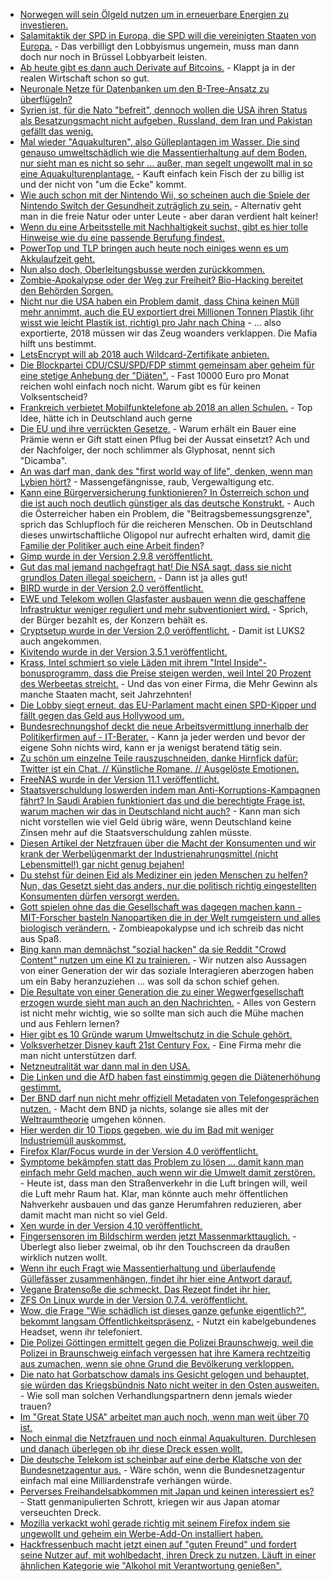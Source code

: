 * [Norwegen will sein Ölgeld nutzen um in erneuerbare Energien zu investieren.](https://www.heise.de/newsticker/meldung/Norwegen-will-gruener-werden-3910099.html)
* [Salamitaktik der SPD in Europa, die SPD will die vereinigten Staaten von Europa.](http://www.neopresse.com/europa/die-vereinigten-staaten-von-europa-und-das-ende-des-grundgesetzes/) - Das verbilligt den Lobbyismus ungemein, muss man dann doch nur noch in Brüssel Lobbyarbeit leisten.
* [Ab heute gibt es dann auch Derivate auf Bitcoins.](https://blog.fefe.de/?ts=a4d0823e) - Klappt ja in der realen Wirtschaft schon so gut.
* [Neuronale Netze für Datenbanken um den B-Tree-Ansatz zu überflügeln?](https://blog.fefe.de/?ts=a4d0787a)
* [Syrien ist, für die Nato "befreit", dennoch wollen die USA ihren Status als Besatzungsmacht nicht aufgeben, Russland, dem Iran und Pakistan gefällt das wenig.](http://www.neopresse.com/politik/usa-bekommen-drei-warnschuesse-vor-den-bug/)
* [Mal wieder "Aquakulturen", also Gülleplantagen im Wasser. Die sind genauso umweltschädlich wie die Massentierhaltung auf dem Boden, nur sieht man es nicht so sehr ... außer, man segelt ungewollt mal in so eine Aquakulturenplantage.](https://netzfrauen.org/2017/12/11/schwarzes-gold/) - Kauft einfach kein Fisch der zu billig ist und der nicht von "um die Ecke" kommt.
* [Wie auch schon mit der Nintendo Wii, so scheinen auch die Spiele der Nintendo Switch der Gesundheit zuträglich zu sein.](https://www.heise.de/newsticker/meldung/Studie-Videospiele-koennten-zum-Schutz-vor-Demenz-beitragen-3915533.html) - Alternativ geht man in die freie Natur oder unter Leute - aber daran verdient halt keiner!
* [Wenn du eine Arbeitsstelle mit Nachhaltigkeit suchst, gibt es hier tolle Hinweise wie du eine passende Berufung findest.](https://www.smarticular.net/jobs-mit-sinn-sinnvolle-arbeit-nachhaltige-taetigkeit-finden/)
* [PowerTop und TLP bringen auch heute noch einiges wenn es um Akkulaufzeit geht.](https://www.phoronix.com/scan.php?page=article&item=ubuntu2017-tlp-powertop&num=1)
* [Nun also doch, Oberleitungsbusse werden zurückkommen.](https://www.golem.de/news/berlin-verkehrsbetriebe-wollen-elektrobusse-waehrend-der-fahrt-laden-1712-131608.html)
* [Zombie-Apokalypse oder der Weg zur Freiheit? Bio-Hacking bereitet den Behörden Sorgen.](https://www.heise.de/newsticker/meldung/Trotz-FDA-Warnung-Biohacker-wollen-mit-Gen-Editierung-im-eigenen-Koerper-weitermachen-3911582.html)
* [Nicht nur die USA haben ein Problem damit, dass China keinen Müll mehr annimmt, auch die EU exportiert drei Millionen Tonnen Plastik (ihr wisst wie leicht Plastik ist, richtig) pro Jahr nach China](https://netzfrauen.org/2017/12/12/54155/) - ... also exportierte, 2018 müssen wir das Zeug woanders verklappen. Die Mafia hilft uns bestimmt.
* [LetsEncrypt will ab 2018 auch Wildcard-Zertifikate anbieten.](https://www.golem.de/news/https-let-s-encrypt-bringt-wildcard-zertifikate-1712-131621.html)
* [Die Blockpartei CDU/CSU/SPD/FDP stimmt gemeinsam aber geheim für eine stetige Anhebung der "Diäten".](https://www.heise.de/tp/features/CDU-CSU-SPD-und-FDP-einigen-sich-auf-Diaetenerhoehung-3916382.html) - Fast 10000 Euro pro Monat reichen wohl einfach noch nicht. Warum gibt es für keinen Volksentscheid?
* [Frankreich verbietet Mobilfunktelefone ab 2018 an allen Schulen.](https://blog.fefe.de/?ts=a4d1274c) - Top Idee, hätte ich in Deutschland auch gerne
* [Die EU und ihre verrückten Gesetze.](https://netzfrauen.org/2017/12/12/monsanto-skandal/) - Warum erhält ein Bauer eine Prämie wenn er Gift statt einen Pflug bei der Aussat einsetzt? Ach und der Nachfolger, der noch schlimmer als Glyphosat, nennt sich "Dicamba".
* [An was darf man, dank des "first world way of life", denken, wenn man Lybien hört?](https://netzfrauen.org/2017/12/13/libya/) - Massengefängnisse, raub, Vergewaltigung etc.
* [Kann eine Bürgerversicherung funktionieren? In Österreich schon und die ist auch noch deutlich günstiger als das deutsche Konstrukt.](https://www.heise.de/tp/features/Buergerversicherung-Warum-nicht-einfach-das-oesterreichische-Modell-uebernehmen-3916798.html) - Auch die Österreicher haben ein Problem, die "Beitragsbemessungsgrenze", sprich das Schlupfloch für die reicheren Menschen. Ob in Deutschland dieses unwirtschaftliche Oligopol nur aufrecht erhalten wird, damit [die Familie der Politiker auch eine Arbeit finden](https://www.heise.de/forum/Telepolis/Kommentare/Buergerversicherung-Warum-nicht-einfach-das-oesterreichische-Modell-uebernehmen/Das-soziale-Netz-der-Politiker/posting-31520450/show/)?
* [Gimp wurde in der Version 2.9.8 veröffentlicht.](https://www.phoronix.com/scan.php?page=news_item&px=GIMP-2.9.8-Released)
* [Gut das mal jemand nachgefragt hat! Die NSA sagt, dass sie nicht grundlos Daten illegal speichern.](https://www.heise.de/newsticker/meldung/US-Regierungsvertreter-Bei-der-NSA-gibt-es-keinen-Datenstaubsauger-3916897.html) - Dann ist ja alles gut!
* [BIRD wurde in der Version 2.0 veröffentlicht.](https://www.pro-linux.de/news/1/25432/routing-daemon-bird-in-version-20-freigegeben.html)
* [EWE und Telekom wollen Glasfaster ausbauen wenn die geschaffene Infrastruktur weniger reguliert und mehr subventioniert wird.](https://www.golem.de/news/ftth-b-ewe-und-telekom-investieren-2-milliarden-euro-in-ftth-b-1712-131646.html) - Sprich, der Bürger bezahlt es, der Konzern behält es.
* [Cryptsetup wurde in der Version 2.0 veröffentlicht.](https://www.phoronix.com/scan.php?page=news_item&px=Cryptsetup-2.0-Released) - Damit ist LUKS2 auch angekommen.
* [Kivitendo wurde in der Version 3.5.1 veröffentlicht.](https://www.pro-linux.de/news/1/25433/kivitendo-351-freigegeben.html)
* [Krass, Intel schmiert so viele Läden mit ihrem "Intel Inside"-bonusprogramm, dass die Preise steigen werden, weil Intel 20 Prozent des Werbeetas streicht.](https://www.planet3dnow.de/cms/35525-weniger-mittel-fuer-intel-inside-kampagne/) - Und das von einer Firma, die Mehr Gewinn als manche Staaten macht, seit Jahrzehnten!
* [Die Lobby siegt erneut, das EU-Parlament macht einen SPD-Kipper und fällt gegen das Geld aus Hollywood um.](https://www.golem.de/news/druck-der-filmwirtschaft-eu-parlament-verteidigt-geoblocking-bei-fernsehsendern-1712-131655.html)
* [Bundesrechnungshof deckt die neue Arbeitsvermittlung innerhalb der Politikerfirmen auf - IT-Berater.](https://www.heise.de/newsticker/meldung/Innenministerium-Bundesrechnungshof-ruegt-unkontrollierten-Einsatz-von-IT-Beratern-3917639.html) - Kann ja jeder werden und bevor der eigene Sohn nichts wird, kann er ja wenigst beratend tätig sein.
* [Zu schön um einzelne Teile rauszuschneiden, danke Hirnfick dafür: Twitter ist ein Chat. // Künstliche Romane. // Ausgelöste Emotionen.](https://tuxproject.de/blog/2017/12/twitter-ist-ein-chat-kuenstliche-romane-ausgeloeste-emotionen/)
* [FreeNAS wurde in der Version 11.1 veröffentlicht.](https://www.phoronix.com/scan.php?page=news_item&px=FreeNAS-11.1-Released)
* [Staatsverschuldung loswerden indem man Anti-Korruptions-Kampagnen fährt? In Saudi Arabien funktioniert das und die berechtigte Frage ist, warum machen wir das in Deutschland nicht auch?](https://blog.fefe.de/?ts=a4cf78bb) - Kann man sich nicht vorstellen wie viel Geld übrig wäre, wenn Deutschland keine Zinsen mehr auf die Staatsverschuldung zahlen müsste.
* [Diesen Artikel der Netzfrauen über die Macht der Konsumenten und wir krank der Werbelügenmarkt der Industrienahrungsmittel (nicht Lebensmittel!) gar nicht genug bejahen!](https://netzfrauen.org/2017/12/14/konsument/)
* [Du stehst für deinen Eid als Mediziner ein jeden Menschen zu helfen? Nun, das Gesetzt sieht das anders, nur die politisch richtig eingestellten Konsumenten dürfen versorgt werden.](https://blog.fefe.de/?ts=a4ccf2ac)
* [Gott spielen ohne das die Gesellschaft was dagegen machen kann - MIT-Forscher basteln Nanopartiken die in der Welt rumgeistern und alles biologisch verändern.](https://www.golem.de/news/pflanzennanobionik-mit-forscher-lassen-pflanzen-leuchten-1712-131663.html) - Zombieapokalypse und ich schreib das nicht aus Spaß.
* [Bing kann man demnächst "sozial hacken" da sie Reddit "Crowd Content" nutzen um eine KI zu trainieren.](https://www.heise.de/newsticker/meldung/Bing-soll-schlauer-suchen-dank-KI-und-Reddit-3918151.html) - Wir nutzen also Aussagen von einer Generation der wir das soziale Interagieren aberzogen haben um ein Baby heranzuziehen ... was soll da schon schief gehen.
* [Die Resultate von einer Generation die zu einer Wegwerfgesellschaft erzogen wurde sieht man auch an den Nachrichten.](https://blog.fefe.de/?ts=a4cc87b7) - Alles von Gestern ist nicht mehr wichtig, wie so sollte man sich auch die Mühe machen und aus Fehlern lernen?
* [Hier gibt es 10 Gründe warum Umweltschutz in die Schule gehört.](https://www.careelite.de/umweltschutz-in-der-schule/)
* [Volksverhetzer Disney kauft 21st Century Fox.](https://www.heise.de/newsticker/meldung/Disney-kauft-den-Grossteil-von-21st-Century-Fox-3918099.html) - Eine Firma mehr die man nicht unterstützen darf.
* [Netzneutralität war dann mal in den USA.](https://www.theguardian.com/technology/2017/dec/14/net-neutrality-fcc-rules-open-internet)
* [Die Linken und die AfD haben fast einstimmig gegen die Diätenerhöhung gestimmt.](https://www.bundestag.de/parlament/plenum/abstimmung/abstimmung?id=495)
* [Der BND darf nun nicht mehr offiziell Metadaten von Telefongesprächen nutzen.](https://www.heise.de/newsticker/meldung/Bundesverwaltungsgericht-Bundesnachrichtendienst-darf-keine-Telefonie-Metadaten-nutzen-3918610.html) - Macht dem BND ja nichts, solange sie alles mit der [Weltraumtheorie](https://de.wikipedia.org/wiki/Weltraumtheorie) umgehen können.
* [Hier werden dir 10 Tipps gegeben, wie du im Bad mit weniger Industriemüll auskommst.](https://www.smarticular.net/zero-waste-badezimmer-muell-verpackung-ideen-produkte/)
* [Firefox Klar/Focus wurde in der Version 4.0 veröffentlicht.](https://www.pro-linux.de/news/1/25440/firefox-klar-40-mit-zwei-neuen-funktionen.html)
* [Symptome bekämpfen statt das Problem zu lösen ... damit kann man einfach mehr Geld machen, auch wenn wir die Umwelt damit zerstören.](https://www.heise.de/newsticker/meldung/Autos-gehen-in-die-Luft-gegen-den-Verkehrskollaps-3918859.html) - Heute ist, dass man den Straßenverkehr in die Luft bringen will, weil die Luft mehr Raum hat. Klar, man könnte auch mehr öffentlichen Nahverkehr ausbauen und das ganze Herumfahren reduzieren, aber damit macht man nicht so viel Geld.
* [Xen wurde in der Version 4.10 veröffentlicht.](https://www.pro-linux.de/news/1/25442/xen-410-ver%C3%B6ffentlicht.html)
* [Fingersensoren im Bildschirm werden jetzt Massenmarkttauglich.](https://www.heise.de/newsticker/meldung/Synaptics-startet-Produktion-von-In-Display-Fingerabdrucksensor-3918926.html) - Überlegt also lieber zweimal, ob ihr den Touchscreen da draußen wirklich nutzen wollt.
* [Wenn ihr euch Fragt wie Massentierhaltung und überlaufende Güllefässer zusammenhängen, findet ihr hier eine Antwort darauf.](http://www.sonnenseite.com/de/umwelt/guelle-notstand-im-norden.html)
* [Vegane Bratensoße die schmeckt. Das Rezept findet ihr hier.](https://www.smarticular.net/bratensosse-ohne-fleisch-frisches-gemuese-schnell-selber-machen/)
* [ZFS On Linux wurde in der Version 0.7.4. veröffentlicht.](https://www.phoronix.com/scan.php?page=news_item&px=ZFS-On-Linux-0.7.4)
* [Wow, die Frage "Wie schädlich ist dieses ganze gefunke eigentlich?", bekommt langsam Öffentlichkeitspräsenz.](https://www.heise.de/tp/features/Schicke-lieber-eine-SMS-als-mit-dem-Handy-zu-telefonieren-3919839.html) - Nutzt ein kabelgebundenes Headset, wenn ihr telefoniert.
* [Die Polizei Göttingen ermittelt gegen die Polizei Braunschweig, weil die Polizei in Braunschweig einfach vergessen hat ihre Kamera rechtzeitig aus zumachen, wenn sie ohne Grund die Bevölkerung verkloppen.](https://blog.fefe.de/?ts=a4cbfab0)
* [Die nato hat Gorbatschow damals ins Gesicht gelogen und behauptet, sie würden das Kriegsbündnis Nato nicht weiter in den Osten ausweiten.](https://blog.fefe.de/?ts=a4cbf9ff) - Wie soll man solchen Verhandlungspartnern denn jemals wieder trauen?
* [Im "Great State USA" arbeitet man auch noch, wenn man weit über 70 ist.](https://www.heise.de/tp/features/USA-Fast-ein-Fuenftel-der-70-74-Jaehrigen-arbeitet-noch-3919930.html)
* [Noch einmal die Netzfrauen und noch einmal Aquakulturen. Durchlesen und danach überlegen ob ihr diese Dreck essen wollt.](https://netzfrauen.org/2017/12/17/aquakultur/)
* [Die deutsche Telekom ist scheinbar auf eine derbe Klatsche von der Bundesnetzagentur aus.](https://www.golem.de/news/streit-um-stream-on-die-telekom-spielt-das-uber-spiel-1712-131707.html) - Wäre schön, wenn die Bundesnetzagentur einfach mal eine Milliardenstrafe verhängen würde.
* [Perverses Freihandelsabkommen mit Japan und keinen interessiert es?](https://netzfrauen.org/2017/12/17/trade-deal/) - Statt genmanipulierten Schrott, kriegen wir aus Japan atomar verseuchten Dreck.
* [Mozilla verkackt wohl gerade richtig mit seinem Firefox indem sie ungewollt und geheim ein Werbe-Add-On installiert haben.](https://drewdevault.com/2017/12/16/Firefox-is-on-a-slippery-slope.html)
* [Hackfressenbuch macht jetzt einen auf "guten Freund" und fordert seine Nutzer auf, mit wohlbedacht, ihren Dreck zu nutzen. Läuft in einer ähnlichen Kategorie wie "Alkohol mit Verantwortung genießen".](https://www.golem.de/news/soziale-medien-facebook-forscher-finden-facebook-problematisch-1712-131713.html)
